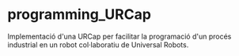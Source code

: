 # programming_URCap
Implementació d'una URCap per facilitar la programació d'un procés industrial en un robot col·laboratiu de Universal Robots.

